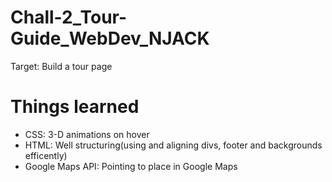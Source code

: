 # Chall-2_Tour-Guide_WebDev_NJACK
Target: Build a tour page 

# Things learned
- CSS: 3-D animations on hover
- HTML: Well structuring(using and aligning divs, footer and backgrounds efficently)
- Google Maps API: Pointing to place in Google Maps

